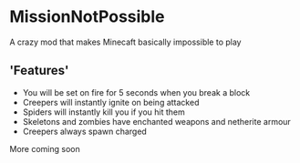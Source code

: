 # MissionNotPossible

A crazy mod that makes Minecaft basically impossible to play

## 'Features'

- You will be set on fire for 5 seconds when you break a block
- Creepers will instantly ignite on being attacked
- Spiders will instantly kill you if you hit them
- Skeletons and zombies have enchanted weapons and netherite armour
- Creepers always spawn charged

More coming soon

